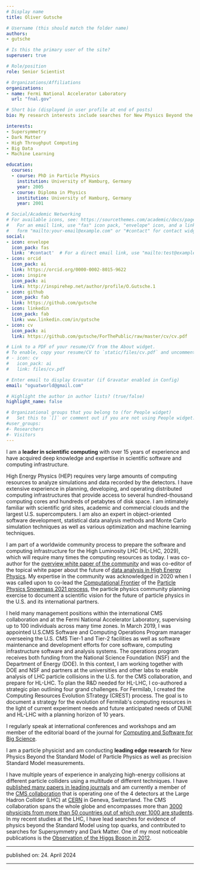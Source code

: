 ```yaml
---
# Display name
title: Oliver Gutsche

# Username (this should match the folder name)
authors:
- gutsche

# Is this the primary user of the site?
superuser: true

# Role/position
role: Senior Scientist

# Organizations/Affiliations
organizations:
- name: Fermi National Accelerator Laboratory
  url: "fnal.gov"

# Short bio (displayed in user profile at end of posts)
bio: My research interests include searches for New Physics Beyond the Standard Model of Particle Physics and leading edge scientific computing, especially data analysis technologies.

interests:
- Supersymmetry
- Dark Matter
- High Throughput Computing
- Big Data
- Machine Learning

education:
  courses:
  - course: PhD in Particle Physics
    institution: University of Hamburg, Germany
    year: 2005
  - course: Diploma in Physics
    institution: University of Hamburg, Germany
    year: 2001

# Social/Academic Networking
# For available icons, see: https://sourcethemes.com/academic/docs/page-builder/#icons
#   For an email link, use "fas" icon pack, "envelope" icon, and a link in the
#   form "mailto:your-email@example.com" or "#contact" for contact widget.
social:
- icon: envelope
  icon_pack: fas
  link: '#contact'  # For a direct email link, use "mailto:test@example.org".
- icon: orcid
  icon_pack: ai
  link: https://orcid.org/0000-0002-8015-9622
- icon: inspire
  icon_pack: ai
  link: http://inspirehep.net/author/profile/O.Gutsche.1
- icon: github
  icon_pack: fab
  link: https://github.com/gutsche
- icon: linkedin
  icon_pack: fab
  link: www.linkedin.com/in/gutsche
- icon: cv
  icon_pack: ai
  link: https://github.com/gutsche/ForThePublic/raw/master/cv/cv.pdf

# Link to a PDF of your resume/CV from the About widget.
# To enable, copy your resume/CV to `static/files/cv.pdf` and uncomment the lines below.
# - icon: cv
#   icon_pack: ai
#   link: files/cv.pdf

# Enter email to display Gravatar (if Gravatar enabled in Config)
email: "oguatworld@gmail.com"

# Highlight the author in author lists? (true/false)
highlight_name: false

# Organizational groups that you belong to (for People widget)
#   Set this to `[]` or comment out if you are not using People widget.
#user_groups:
#- Researchers
#- Visitors
---
```





I am a **leader in scientific computing** with over 15 years of experience and have acquired deep knowledge and expertise in scientific software and computing infrastructure. 

High Energy Physics (HEP) requires very large amounts of computing resources to analyze simulations and data recorded by the detectors. I have extensive experience in planning, developing, and operating distributed computing infrastructures that provide access to several hundred-thousand computing cores and hundreds of petabytes of disk space. I am intimately familiar with scientific grid sites, academic and commercial clouds and the largest U.S. supercomputers. I am also an expert in object-oriented software development, statistical data analysis methods and Monte Carlo simulation techniques as well as various optimization and machine learning techniques. 

I am part of a worldwide community process to prepare the software and computing infrastructure for the High Luminosity LHC (HL-LHC, 2029), which will require many times the computing resources as today. I was co-author for the [overview white paper of the community](http://arxiv.org/abs/1712.06982) and was co-editor of the topical white paper about the future of [data analysis in High Energy Physics](http://arxiv.org/abs/1804.03983). My expertise in the community was acknowledged in 2020 when I was called upon to co-lead the [Computational Frontier](https://snowmass21.org/computational/start) of the [Particle Physics Snowmass 2021 process](https://snowmass21.org), the particle physics community planning exercise to document a scientific vision for the future of particle physics in the U.S. and its international partners.

I held many management positions within the international CMS collaboration and at the Fermi National Accelerator Laboratory, supervising up to 100 individuals across many time zones. In March 2019, I was appointed U.S.CMS Software and Computing Operations Program manager overseeing the U.S. CMS Tier-1 and Tier-2 facilities as well as software maintenance and development efforts for core software, computing infrastructure software and analysis systems. The operations program receives both funding from the National Science Foundation (NSF) and the Department of Energy (DOE). In this context, I am working together with DOE and NSF and partners at the universities and other labs to enable analysis of LHC particle collisions in the U.S. for the CMS collaboration, and prepare for HL-LHC. To plan the R&D needed for HL-LHC, I co-authored a strategic plan outlining four grand challenges. For Fermilab, I created the Computing Resources Evolution STrategy (CREST) process. The goal is to document a strategy for the evolution of Fermilab's computing resources in the light of current experiment needs and future anticipated needs of DUNE and HL-LHC with a planning horizon of 10 years.

I regularly speak at international conferences and workshops and am member of the editorial board of the journal for [Computing and Software for Big Science](https://www.springer.com/physics/particle+and+nuclear+physics/journal/41781?countryChanged=true).

I am a particle physicist and am conducting **leading edge research** for New Physics Beyond the Standard Model of Particle Physics as well as precision Standard Model measurements.

I have multiple years of experience in analyzing high-energy collisions at different particle colliders using a multitude of different techniques. I have [published many papers in leading journals](https://github.com/gutsche/ForThePublic/raw/master/publication_list/complete_publication_list.pdf) and am currently a member of the [CMS collaboration](https://cms.cern/) that is operating one of the 4 detectors at the Large Hadron Collider (LHC) at [CERN](https://home.cern/) in Geneva, Switzerland. The CMS collaboration spans the whole globe and encompasses more than [3000 physicists from more than 50 countries out of which over 1000 are students](https://cms.cern/index.php/collaboration/people-statistics). In my recent studies at the LHC, I have lead searches for evidence of physics beyond the Standard Model using top quarks, and contributed to searches for Supersymmetry and Dark Matter. One of my most noticeable publications is the [Observation of the Higgs Boson in 2012](https://doi.org/10.1016/j.physletb.2012.08.021).


----------

published on: 24. April 2024

----------
